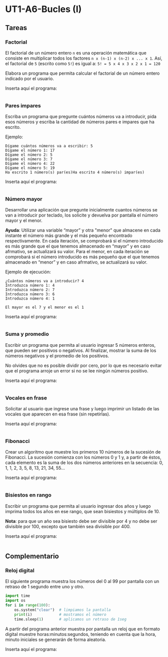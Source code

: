 # UT1-A6-Bucles (I) 

## Tareas

### Factorial

El factorial de un número entero `n` es una operación matemática que consiste en multiplicar todos los factores `n x (n-1) x (n-2) x ... x 1`. Así, el factorial de `5` (escrito como `5!`) es igual a: `5! = 5 x 4 x 3 x 2 x 1 = 120`

Elabora un programa que permita calcular el factorial de un número entero indicado por el usuario.

Inserta aquí el programa:

```python
```

### Pares impares

Escriba un programa que pregunte cuántos números va a introducir, pida esos  números y escriba la cantidad de números pares e impares que ha escrito.

Ejemplo:

```
Dígame cuántos números va a escribir: 5
Dígame el número 1: 17
Dígame el número 2: 5
Dígame el número 3: 7
Dígame el número 4: 22
Dígame el número 5: 19
Ha escrito 1 número(s) par(es)Ha escrito 4 número(s) impar(es)
```

Inserta aquí el programa:

```python
```



### Número mayor

Desarrollar una aplicación que pregunte inicialmente cuantos números se van a  introducir por teclado, los solicite y devuelva por pantalla el número  mayor y el menor. 

**Ayuda**: Utilizar una variable “mayor” y otra "menor"  que almacene en cada instante el número más grande y el más pequeño  encontrado respectivamente. En cada iteración, se comprobará si el  número introducido es más grande que el que tenemos almacenado en  “mayor” y en caso afrmativo, se actualizará su valor. Para el menor, en  cada iteración se comprobará si el número introducido es más pequeño que el que tenemos almacenado en “menor” y en caso afrmativo, se  actualizará su valor.

Ejemplo de ejecución:

```
¿Cuántos números va a introducir? 4
Introduzca número 1: 4
Introduzca número 2: 7
Introduzca número 3: 6
Introduzca número 4: 1

El mayor es el 7 y el menor es el 1
```

Inserta aquí el programa:

```python

```

### Suma y promedio

Escribir un programa que permita al usuario ingresar 5 números enteros,  que pueden ser positivos o negativos. Al finalizar, mostrar la suma de los números negativos y el promedio de los positivos. 

No olvides que no es posible dividir por cero, por lo que es  necesario evitar que el programa arroje un error si no se lee ningún  números positivo.

Inserta aquí el programa:

```python

```

### Vocales en frase

Solicitar al usuario que ingrese una frase y luego imprimir un listado  de las vocales que aparecen en esa frase (sin repetirlas).

Inserta aquí el programa:

```python

```

### Fibonacci

Crear un algoritmo que muestre los primeros 10 números de la sucesión de Fibonacci. La sucesión comienza con los números 0 y 1 y, a partir de  éstos, cada elemento es la suma de los dos números anteriores en la  secuencia: 0, 1, 1, 2, 3, 5, 8, 13, 21, 34, 55…

Inserta aquí el programa:

```python

```

### Bisiestos en rango

Escribir un programa que permita al usuario ingresar dos años y luego  imprima todos los años en ese rango, que sean bisiestos y múltiplos de  10. 

**Nota**: para que un año sea bisiesto debe ser divisible por 4 y no debe  ser divisible por 100, excepto que también sea divisible por 400.

Inserta aquí el programa:

```python

```

## Complementario
### Reloj digital

El siguiente programa muestra los números del 0 al 99 por pantalla con un retraso de 1 segundo entre uno y otro.

```python
import time
import os
for i in range(100):
    os.system("clear")  # limpiamos la pantalla
    print(i)            # mostramos el número
    time.sleep(1)       # aplicamos un retraso de 1seg
```

A partir del programa anterior muestra por pantalla un reloj que en formato digital muestre horas:minutos:segundos, teniendo en cuenta que la hora, minuto iniciales se generarán de forma aleatoria.

Inserta aquí el programa:

```python
```


